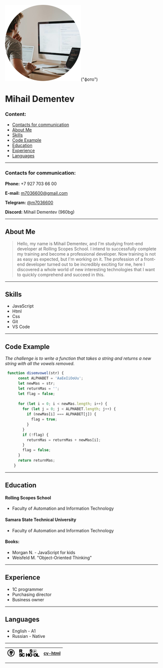 ![main foto][main foto]("фото")
# Mihail Dementev     

### Content:
+ [Contacts for communication](#contacts-for-communication)
+ [About Me](#about-me)
+ [Skills](#skills)
+ [Code Example](#code-example)
+ [Education](#education)
+ [Experience](#experience)
+ [Languages](#languages)


---
### Contacts for communication:
**Phone:** +7 927 703 66 00

**E-mail:** m7036600@gmail.com

**Telegram:** [@m7036600]

**Discord:** Mihail Dementev (960bg)

---
## About Me
 >Hello, my name is Mihail Dementev, and I'm studying front-end developer at Rolling Scopes School. I intend to successfully complete my training and become a professional developer. Now training is not as easy as expected, but I'm working on it. The profession of a front-end developer turned out to be incredibly exciting for me, here I discovered a whole world of new interesting technologies that I want to quickly comprehend and succeed in this.

---
## Skills
+ JavaScript 
+ Html
+ Css 
+ Git 
+ VS Code
  
---
## Code Example
 *The challenge is to write a function that takes a string and returns a new string with all the vowels removed.*
```javascript
 function disemvowel(str) {
      const ALPHABET = 'AaEeIiOoUu';
      let newMas = str;
      let returnMas = '';
      let flag = false;

      for (let i = 0; i < newMas.length; i++) {
        for (let j = 0; j < ALPHABET.length; j++) {
          if (newMas[i] === ALPHABET[j]) {
            flag = true;
          }
        }
        if (!flag) {
          returnMas = returnMas + newMas[i];
        }
        flag = false;
      }
      return returnMas;
    }
```
---
## Education
#### Rolling Scopes School
  * Faculty of Automation and Information Technology
#### Samara State Technical University
  * Faculty of Automation and Information Technology

#### Books:
  - Morgan N. - JavaScript for kids
  - Weisfeld M. "Object-Oriented Thinking"
  ---

## Experience
 
 - 1C programmer
 - Purchasing director
 - Business owner
 ---

## Languages
  
 - English - A1
 - Russian - Native


 ---

|   ![git][git-img]    | ![rss][rss-img]      |   [cv-html]    |
|:-----:|:-----:|:-----:|


---



   [main foto]: <./cv-md/foto.png>
   [@m7036600]: <https://t.me/m7036600>
   [git]: <https://github.com/960bg>
   [git-img]: <./cv-md/github.png>
   [rss]: <https://rs.school/js/>
   [rss-img]: <./cv-md/rs_school_js.png>
   [cv-html]: <https://960bg.github.io/rsschool-cv/>